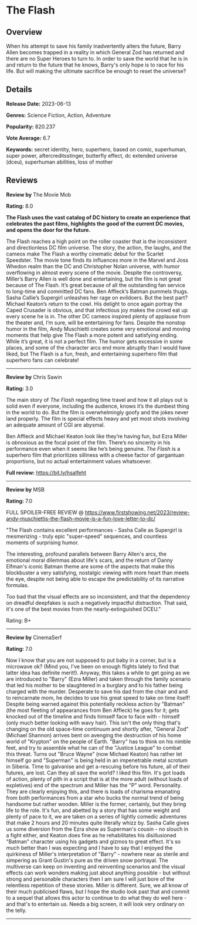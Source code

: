 # The Flash

## Overview

 When his attempt to save his family inadvertently alters the future, Barry Allen becomes trapped in a reality in which General Zod has returned and there are no Super Heroes to turn to. In order to save the world that he is in and return to the future that he knows, Barry's only hope is to race for his life. But will making the ultimate sacrifice be enough to reset the universe?

## Details

**Release Date:** 2023-06-13

**Genres:** Science Fiction, Action, Adventure

**Popularity:** 820.237

**Vote Average:** 6.7

**Keywords:** secret identity, hero, superhero, based on comic, superhuman, super power, aftercreditsstinger, butterfly effect, dc extended universe (dceu), superhuman abilities, loss of mother

## Reviews

**Review by** The Movie Mob

**Rating:** 8.0

**The Flash uses the vast catalog of DC history to create an experience that celebrates the past films, highlights the good of the current DC movies, and opens the door for the future.**

The Flash reaches a high point on the roller coaster that is the inconsistent and directionless DC film universe. The story, the action, the laughs, and the cameos make The Flash a worthy cinematic debut for the Scarlet Speedster. The movie tone finds its influences more in the Marvel and Joss Whedon realm than the DC and Christopher Nolan universe, with humor overflowing in almost every scene of the movie. Despite the controversy, Miller’s Barry Allen is well done and entertaining, but the film is not great because of The Flash. It’s great because of all the outstanding fan service to long-time and committed DC fans. Ben Affleck’s Batman pummels thugs. Sasha Callie’s Supergirl unleashes her rage on evildoers. But the best part? Michael Keaton’s return to the cowl. His delight to once again portray the Caped Crusader is obvious, and that infectious joy makes the crowd eat up every scene he is in. The other DC cameos inspired plenty of applause from the theater and, I’m sure, will be entertaining for fans. Despite the nonstop humor in the film, Andy Muschietti creates some very emotional and moving moments that help give The Flash a more potent and satisfying ending. While it’s great, it is not a perfect film. The humor gets excessive in some places, and some of the character arcs end more abruptly than I would have liked, but The Flash is a fun, fresh, and entertaining superhero film that superhero fans can celebrate!

---

**Review by** Chris Sawin

**Rating:** 3.0

The main story of _The Flash_ regarding time travel and how it all plays out is solid even if everyone, including the audience, knows it’s the dumbest thing in the world to do. But the film is overwhelmingly goofy and the jokes never land properly. The film is special effects heavy and yet most shots involving an adequate amount of CGI are abysmal.

Ben Affleck and Michael Keaton look like they’re having fun, but Ezra Miller is obnoxious as the focal point of the film. There’s no sincerity in his performance even when it seems like he’s being genuine. _The Flash_ is a superhero film that prioritizes silliness with a cheese factor of gargantuan proportions, but no actual entertainment values whatsoever.

**Full review:** https://bit.ly/hsalfeht

---

**Review by** MSB

**Rating:** 7.0

FULL SPOILER-FREE REVIEW @ https://www.firstshowing.net/2023/review-andy-muschiettis-the-flash-movie-is-a-fun-love-letter-to-dc/

"The Flash contains excellent performances - Sasha Calle as Supergirl is mesmerizing - truly epic "super-speed" sequences, and countless moments of surprising humor.

The interesting, profound parallels between Barry Allen's arcs, the emotional moral dilemmas about life's scars, and the return of Danny Elfman's iconic Batman theme are some of the aspects that make this blockbuster a very satisfying, nostalgic viewing with more heart than meets the eye, despite not being able to escape the predictability of its narrative formulas.

Too bad that the visual effects are so inconsistent, and that the dependency on dreadful deepfakes is such a negatively impactful distraction. That said, it's one of the best movies from the nearly-extinguished DCEU."

Rating: B+

---

**Review by** CinemaSerf

**Rating:** 7.0

Now I know that you are not supposed to put baby in a corner, but is a microwave ok? (Mind you, I've been on enough flights lately to find that latter idea has definite merit!). Anyway, this takes a while to get going as we are introduced to "Barry" (Ezra Miller) and taken through the family scenario that led his mother to be slaughtered in a burglary and to his father being charged with the murder. Desperate to save his dad from the chair and and to reincarnate mom, he decides to use his great speed to take on time itself! Despite being warned against this potentially reckless action by "Batman" (the most fleeting of appearances from Ben Affleck) he goes for it; gets knocked out of the timeline and finds himself face to face with - himself (only much better looking with wavy hair). This isn't the only thing that's changing on the old space-time continuum and shortly after, "General Zod" (Michael Shannon) arrives bent on avenging the destruction of his home world of "Krypton" on the people of Earth. "Barry" has to think on his nimble feet, and try to assemble what he can of the "Justice League" to combat this threat. Turns out "Bruce Wayne" (now Michael Keaton) has rather let himself go and "Superman" is being held in an impenetrable metal scrotum in Siberia. Time to galvanise and get a-rescuing before his future, all of their futures, are lost. Can they all save the world? I liked this film. It's got loads of action, plenty of pith in a script that is at the more adult (without loads of expletives) end of the spectrum and Miller has the "P" word. Personality. They are clearly enjoying this, and there is loads of charisma emanating from both performances from a star who bucks the normal trend of being handsome but rather wooden. Miller is the former, certainly, but they bring life to the role. It's fun, and abetted by a story that has some weight and plenty of pace to it, we are taken on a series of lightly comedic adventures that make 2 hours and 20 minutes quite literally whizz by. Sasha Calle gives us some diversion from the Ezra show as Superman's cousin - no slouch in a fight either, and Keaton does fine as he rehabilitates his disillusioned "Batman" character using his gadgets and gizmos to great effect. It's so much better than I was expecting and I have to say that I enjoyed the quirkiness of Miller's interpretation of "Barry" - nowhere near as sterile and simpering as Grant Gustin's pure as the driven snow portrayal. The multiverse can keep on inventing and reinventing scenarios and the visual effects can work wonders making just about anything possible - but without strong and personable characters then I am sure I will just bore of the relentless repetition of these stories. Miller is different. Sure, we all know of their much publicised flaws, but I hope the studio look past that and commit to a sequel that allows this actor to continue to do what they do well here - and that's to entertain us. Needs a big screen, it will look very ordinary on the telly.

---

